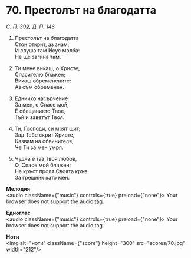 # 70. Престолът на благодатта

_С. П. 392, Д. П. 146_

1. Престолът на благодатта  
Стои открит, аз знам;  
И слуша там Исус молба:  
Не ще загина там.  

2. Ти мене викаш, о Христе,  
Спасителю блажен;  
Викаш обременените:  
Аз съм обременен.  

3. Едничко насърчение  
За мен, о Спасе мой,  
Е обещанието Твое,  
Тъй и заветът Твоя.  

4. Ти, Господи, си моят щит;  
Зад Тебе скрит Христе,  
Казвам на обвинителя,  
Че Ти за мен умря.  

5. Чудна е таз Твоя любов,  
О, Спасе мой блажен;  
На кръст проля Своята кръв  
За грешник като мен.

**Мелодия**  
<audio className={"music"} controls={true} preload={"none"}>
    <source src="mp3/70.mp3" type="audio/mpeg"/>
    Your browser does not support the audio tag.
</audio>

**Едноглас**  
<audio className={"music"} controls={true} preload={"none"}>
    <source src="transp/70.mp3" type="audio/mpeg"/>
    Your browser does not support the audio tag.
</audio>

**Ноти**  
<img alt="ноти" className={"score"} height="300" src="scores/70.jpg" width="212"/>
